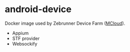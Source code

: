 # android-device
Docker image used by Zebrunner Device Farm ([MCloud](https://github.com/zebrunner/mcloud)).
* Appium
* STF provider
* Websockify
